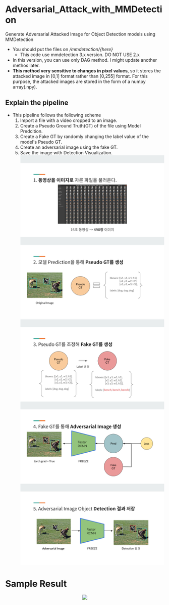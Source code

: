 # Adversarial_Attack_with_MMDetection
Generate Adversarial Attacked Image for Object Detection models using MMDetection

* You should put the files on */mmdetection/{here}*
  * This code use mmdetection 3.x version. DO NOT USE 2.x
* In this version, you can use only DAG method. I might update another methos later.
* **This method very sensitive to changes in pixel values**, so it stores the attacked image in [0,1] format rather than [0,255] format. For this purpose, the attacked images are stored in the form of a numpy array(.npy).

## Explain the pipeline
* This pipeline follows the following scheme
  1. Import a file with a video cropped to an image.
  2. Create a Pseudo Ground Truth(GT) of the file using Model Predcition.
  3. Create a Fake GT by randomly changing the label value of the model's Pseudo GT.
  4. Create an adversarial image using the fake GT.
  5. Save the image with Detection Visualization.
![image1](https://github.com/moontaijin/Adversarial_Attack_with_MMDetection/blob/main/upload_imgs/11.22.png)
![image2](https://github.com/moontaijin/Adversarial_Attack_with_MMDetection/blob/main/upload_imgs/11.22%20(2).png)
![image3](https://github.com/moontaijin/Adversarial_Attack_with_MMDetection/blob/main/upload_imgs/11.22%20(3).png)
![image4](https://github.com/moontaijin/Adversarial_Attack_with_MMDetection/blob/main/upload_imgs/11.22%20(4).png)
![image5](https://github.com/moontaijin/Adversarial_Attack_with_MMDetection/blob/main/upload_imgs/11.22%20(5).png)

# Sample Result
<p align="center">
<img src="https://github.com/moontaijin/Adversarial_Attack_with_MMDetection/blob/main/upload_imgs/sample_result.gif">
</p>
